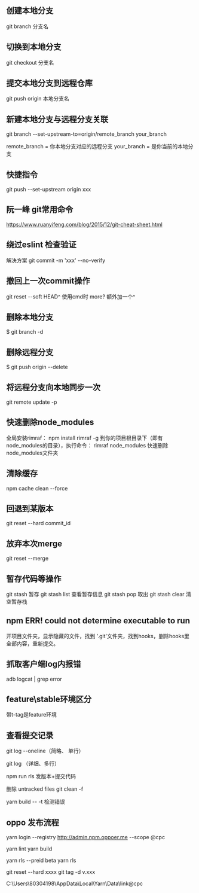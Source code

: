 
## 创建本地分支
git branch 分支名

## 切换到本地分支
git checkout 分支名

## 提交本地分支到远程仓库
git push origin 本地分支名

## 新建本地分支与远程分支关联
git branch --set-upstream-to=origin/remote_branch  your_branch

remote_branch = 你本地分支对应的远程分支
your_branch = 是你当前的本地分支

## 快捷指令
git push --set-upstream origin  xxx

## 阮一峰  git常用命令
https://www.ruanyifeng.com/blog/2015/12/git-cheat-sheet.html


## 绕过eslint 检查验证
解决方案 git commit -m 'xxx' --no-verify

## 撤回上一次commit操作
git reset --soft HEAD^
使用cmd时 more? 额外加一个^

## 删除本地分支
$ git branch -d <BranchName>

## 删除远程分支
$ git push origin --delete <BranchName>

## 将远程分支向本地同步一次
git remote update -p

## 快速删除node_modules
全局安装rimraf：
npm install rimraf -g
到你的项目根目录下（即有node_modules的目录），执行命令：
rimraf node_modules
快速删除node_modules文件夹

## 清除缓存
npm cache clean --force

## 回退到某版本
git reset --hard commit_id

## 放弃本次merge
git reset --merge

## 暂存代码等操作
git stash 暂存
git stash list 查看暂存信息
git stash pop 取出
git stash clear 清空暂存栈

## npm ERR! could not determine executable to run
开项目文件夹，显示隐藏的文件，找到 '.git'文件夹，找到hooks，删除hooks里全部内容，重新提交。

## 抓取客户端log内报错
adb logcat | grep error

## feature\stable环境区分
带t-tag是feature环境

## 查看提交记录
git log --oneline（简略、 单行）

git log （详细、多行）



npm run rls 发版本+提交代码

删除 untracked files
git clean -f


yarn build -- -t 检测错误



## oppo 发布流程

yarn login --registry http://admin.npm.oppoer.me --scope @cpc

yarn lint
yarn build

yarn rls --preid beta
yarn rls

git reset --hard xxxx
git tag -d v.xxx



C:\Users\80304198\AppData\Local\Yarn\Data\link\@cpc
